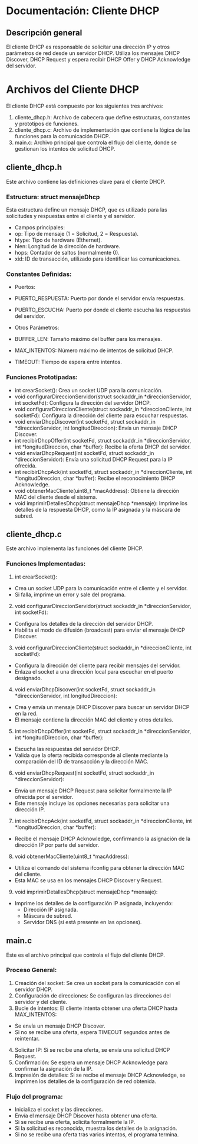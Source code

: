 # Documentación: Cliente DHCP
## Descripción general

El cliente DHCP es responsable de solicitar una dirección IP y otros parámetros de red desde un servidor DHCP. Utiliza los mensajes DHCP Discover, DHCP Request y espera recibir DHCP Offer y DHCP Acknowledge del servidor.

# Archivos del Cliente DHCP
El cliente DHCP está compuesto por los siguientes tres archivos:

1. cliente_dhcp.h: Archivo de cabecera que define estructuras, constantes y prototipos de funciones.
2. cliente_dhcp.c: Archivo de implementación que contiene la lógica de las funciones para la comunicación DHCP.
3. main.c: Archivo principal que controla el flujo del cliente, donde se gestionan los intentos de solicitud DHCP.

## cliente_dhcp.h
Este archivo contiene las definiciones clave para el cliente DHCP.

### Estructura: struct mensajeDhcp
Esta estructura define un mensaje DHCP, que es utilizado para las solicitudes y respuestas entre el cliente y el servidor.

- Campos principales:
 - op: Tipo de mensaje (1 = Solicitud, 2 = Respuesta).
 - htype: Tipo de hardware (Ethernet).
 - hlen: Longitud de la dirección de hardware.
 - hops: Contador de saltos (normalmente 0).
 - xid: ID de transacción, utilizado para identificar las comunicaciones.

### Constantes Definidas:
- Puertos:
 - PUERTO_RESPUESTA: Puerto por donde el servidor envía respuestas.
 - PUERTO_ESCUCHA: Puerto por donde el cliente escucha las respuestas del servidor.

- Otros Parámetros:
 - BUFFER_LEN: Tamaño máximo del buffer para los mensajes.
 - MAX_INTENTOS: Número máximo de intentos de solicitud DHCP.
 - TIMEOUT: Tiempo de espera entre intentos.

### Funciones Prototipadas:
- int crearSocket(): Crea un socket UDP para la comunicación.
- void configurarDireccionServidor(struct sockaddr_in *direccionServidor, int socketFd): Configura la dirección del servidor DHCP.
- void configurarDireccionCliente(struct sockaddr_in *direccionCliente, int socketFd): Configura la dirección del cliente para escuchar respuestas.
- void enviarDhcpDiscover(int socketFd, struct sockaddr_in *direccionServidor, int longitudDireccion): Envía un mensaje DHCP Discover.
- int recibirDhcpOffer(int socketFd, struct sockaddr_in *direccionServidor, int *longitudDireccion, char *buffer): Recibe la oferta DHCP del servidor.
- void enviarDhcpRequest(int socketFd, struct sockaddr_in *direccionServidor): Envía una solicitud DHCP Request para la IP ofrecida.
- int recibirDhcpAck(int socketFd, struct sockaddr_in *direccionCliente, int *longitudDireccion, char *buffer): Recibe el reconocimiento DHCP Acknowledge.
- void obtenerMacCliente(uint8_t *macAddress): Obtiene la dirección MAC del cliente desde el sistema.
- void imprimirDetallesDhcp(struct mensajeDhcp *mensaje): Imprime los detalles de la respuesta DHCP, como la IP asignada y la máscara de subred.

## cliente_dhcp.c
Este archivo implementa las funciones del cliente DHCP.

### Funciones Implementadas:
 1. int crearSocket():

  - Crea un socket UDP para la comunicación entre el cliente y el servidor.
  - Si falla, imprime un error y sale del programa.

 2. void configurarDireccionServidor(struct sockaddr_in *direccionServidor, int socketFd):
  - Configura los detalles de la dirección del servidor DHCP.
  - Habilita el modo de difusión (broadcast) para enviar el mensaje DHCP Discover.

 3. void configurarDireccionCliente(struct sockaddr_in *direccionCliente, int socketFd):
  - Configura la dirección del cliente para recibir mensajes del servidor.
  - Enlaza el socket a una dirección local para escuchar en el puerto designado.
 
 4. void enviarDhcpDiscover(int socketFd, struct sockaddr_in *direccionServidor, int longitudDireccion):
  - Crea y envía un mensaje DHCP Discover para buscar un servidor DHCP en la red.
  - El mensaje contiene la dirección MAC del cliente y otros detalles.
 
 5. int recibirDhcpOffer(int socketFd, struct sockaddr_in *direccionServidor, int *longitudDireccion, char *buffer):
  - Escucha las respuestas del servidor DHCP.
  - Valida que la oferta recibida corresponde al cliente mediante la comparación del ID de transacción y la dirección MAC.

 6. void enviarDhcpRequest(int socketFd, struct sockaddr_in *direccionServidor):
  - Envía un mensaje DHCP Request para solicitar formalmente la IP ofrecida por el servidor.
  - Este mensaje incluye las opciones necesarias para solicitar una dirección IP.

 7. int recibirDhcpAck(int socketFd, struct sockaddr_in *direccionCliente, int *longitudDireccion, char *buffer):
  - Recibe el mensaje DHCP Acknowledge, confirmando la asignación de la dirección IP por parte del servidor.

 8. void obtenerMacCliente(uint8_t *macAddress):
  - Utiliza el comando del sistema ifconfig para obtener la dirección MAC del cliente.
  - Esta MAC se usa en los mensajes DHCP Discover y Request.

 9. void imprimirDetallesDhcp(struct mensajeDhcp *mensaje):
  - Imprime los detalles de la configuración IP asignada, incluyendo:
    - Dirección IP asignada.
    - Máscara de subred.
    - Servidor DNS (si está presente en las opciones).

## main.c
Este es el archivo principal que controla el flujo del cliente DHCP.

### Proceso General:

1. Creación del socket: Se crea un socket para la comunicación con el servidor DHCP.
2. Configuración de direcciones: Se configuran las direcciones del servidor y del cliente.
3. Bucle de intentos: El cliente intenta obtener una oferta DHCP hasta MAX_INTENTOS:
 - Se envía un mensaje DHCP Discover.
 - Si no se recibe una oferta, espera TIMEOUT segundos antes de reintentar.
4. Solicitar IP: Si se recibe una oferta, se envía una solicitud DHCP Request.
5. Confirmación: Se espera un mensaje DHCP Acknowledge para confirmar la asignación de la IP.
6. Impresión de detalles: Si se recibe el mensaje DHCP Acknowledge, se imprimen los detalles de la configuración de red obtenida.

### Flujo del programa:
- Inicializa el socket y las direcciones.
- Envía el mensaje DHCP Discover hasta obtener una oferta.
- Si se recibe una oferta, solicita formalmente la IP.
- Si la solicitud es reconocida, muestra los detalles de la asignación.
- Si no se recibe una oferta tras varios intentos, el programa termina.